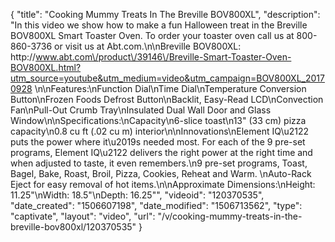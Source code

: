 {
    "title": "Cooking Mummy Treats In The Breville BOV800XL",
    "description": "In this video we show how to make a fun Halloween treat in the Breville BOV800XL Smart Toaster Oven.  To order your toaster oven call us at 800-860-3736 or visit us at Abt.com.\n\nBreville BOV800XL: http:\/\/www.abt.com\/product\/39146\/Breville-Smart-Toaster-Oven-BOV800XL.html?utm_source=youtube&utm_medium=video&utm_campaign=BOV800XL_20170928 \n\nFeatures:\nFunction Dial\nTime Dial\nTemperature Conversion Button\nFrozen Foods Defrost Button\nBacklit, Easy-Read LCD\nConvection Fan\nPull-Out Crumb Tray\nInsulated Dual Wall Door and Glass Window\n\nSpecifications:\nCapacity\n6-slice toast\n13\" (33 cm) pizza capacity\n0.8 cu ft (.02 cu m) interior\n\nInnovations\nElement IQ\u2122 puts the power where it\u2019s needed most. For each of the 9 pre-set programs, Element IQ\u2122 delivers the right power at the right time and when adjusted to taste, it even remembers.\n9 pre-set programs, Toast, Bagel, Bake, Roast, Broil, Pizza, Cookies, Reheat and Warm. \nAuto-Rack Eject for easy removal of hot items.\n\nApproximate Dimensions:\nHeight: 11.25\"\nWidth: 18.5\"\nDepth: 16.25\"",
    "videoid": "120370535",
    "date_created": "1506607198",
    "date_modified": "1506713562",
    "type": "captivate",
    "layout": "video",
    "url": "\/v\/cooking-mummy-treats-in-the-breville-bov800xl\/120370535"
}